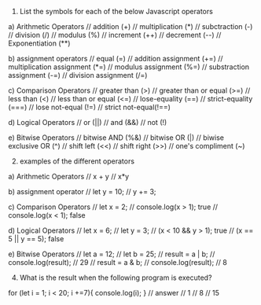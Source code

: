 1) List the symbols for each of the below Javascript operators

a) Arithmetic Operators
    // addition (+)
    // multiplication (*)
    // subctraction (-)
    // division (/)
    // modulus (%)
    // increment (++)
    // decrement (--)
    // Exponentiation (**)

b) assignment operators
    // equal (=)
    // addition assignment (+=)
    // multiplication assignment (*=)
    // modulus assignment (%=)
    // substraction assignment (-=)
    // division assignment (/=)

c) Comparison Operators
    // greater than (>)
    // greater than or equal (>=)
    // less than (<)
    // less than or equal (<=)
    // lose-equality (==)
    // strict-equality (===)
    // lose not-equal (!=)
    // strict not-equal(!==)

d) Logical Operators
    // or (||)
    // and (&&)
    // not (!)

e) Bitwise Operators
    // bitwise AND (%&)
    // bitwise OR (|)
    // biwise exclusive OR (^)
    // shift left (<<)
    // shift right (>>)
    // one's compliment (~)


2) examples of the different operators

a) Arithmetic Operators
    // x + y
    // x*y

b) assignment operator
    // let y = 10;
    //  y += 3;

c) Comparison Operators
    // let x = 2;
    // console.log(x > 1); true 
    // console.log(x < 1); false

d) Logical Operators
    // let x = 6;
    // let y = 3;
    // (x < 10 && y > 1); true
    // (x == 5 || y == 5); false

e) Bitwise Operators
    // let a = 12; 
    // let  b = 25; 
    // result = a | b; 
    // console.log(result); // 29
    // result = a & b; 
    // console.log(result); // 8 


4) What is the result when the following program is executed?

for (let i = 1; i < 20; i +=7){
    console.log(i);
}
    // answer
    // 1
    // 8
    // 15 